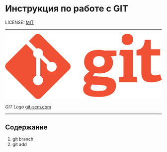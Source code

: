# Инструкция по работе с GIT

LICENSE: [MIT](/License.md)

---

![LOGO](./Git-Logo-1788c.png)

*GIT Logo* [git-scm.com](https://git-scm.com/downloads/logos)

---

## Содержание

1. git branch
2. git add








